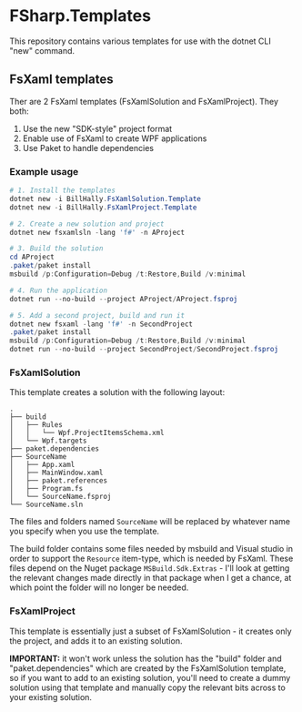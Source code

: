 # FSharp.Templates

This repository contains various templates for use with the dotnet CLI "new"
command.

## FsXaml templates

Ther are 2 FsXaml templates (FsXamlSolution and FsXamlProject). They both:

1. Use the new "SDK-style" project format
1. Enable use of FsXaml to create WPF applications
1. Use Paket to handle dependencies

### Example usage

```powershell
# 1. Install the templates
dotnet new -i BillHally.FsXamlSolution.Template
dotnet new -i BillHally.FsXamlProject.Template

# 2. Create a new solution and project
dotnet new fsxamlsln -lang 'f#' -n AProject

# 3. Build the solution
cd AProject
.paket/paket install
msbuild /p:Configuration=Debug /t:Restore,Build /v:minimal

# 4. Run the application
dotnet run --no-build --project AProject/AProject.fsproj

# 5. Add a second project, build and run it
dotnet new fsxaml -lang 'f#' -n SecondProject
.paket/paket install
msbuild /p:Configuration=Debug /t:Restore,Build /v:minimal
dotnet run --no-build --project SecondProject/SecondProject.fsproj
```

### FsXamlSolution

This template creates a solution with the following layout:

```plain
.
├── build
│   ├── Rules
│   │   └── Wpf.ProjectItemsSchema.xml
│   └── Wpf.targets
├── paket.dependencies
├── SourceName
│   ├── App.xaml
│   ├── MainWindow.xaml
│   ├── paket.references
│   ├── Program.fs
│   └── SourceName.fsproj
└── SourceName.sln
```

The files and folders named `SourceName` will be replaced by whatever name you
specify when you use the template.

The build folder contains some files needed by msbuild and Visual studio in
order to support the `Resource` item-type, which is needed by FsXaml. These
files depend on the Nuget package `MSBuild.Sdk.Extras` - I'll look at getting the
relevant changes made directly in that package when I get a chance, at which
point the folder will no longer be needed.

### FsXamlProject

This template is essentially just a subset of FsXamlSolution - it creates only
the project, and adds it to an existing solution.

**IMPORTANT:** it won't work unless the solution has the "build" folder and
"paket.dependencies" which are created by the FsXamlSolution template, so if you
want to add to an existing solution, you'll need to create a dummy solution
using that template and manually copy the relevant bits across to your existing
solution.
